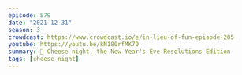 ```yaml
---
episode: 579
date: "2021-12-31"
season: 3
crowdcast: https://www.crowdcast.io/e/in-lieu-of-fun-episode-205
youtube: https://youtu.be/kN180rfMK70
summary: 🧀 Cheese night, the New Year's Eve Resolutions Edition
tags: [cheese-night]
---
```

